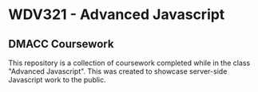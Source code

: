 # WDV321 - Advanced Javascript
## DMACC Coursework
This repository is a collection of coursework completed while
in the class "Advanced Javascript". This was created to showcase
server-side Javascript work to the public.
